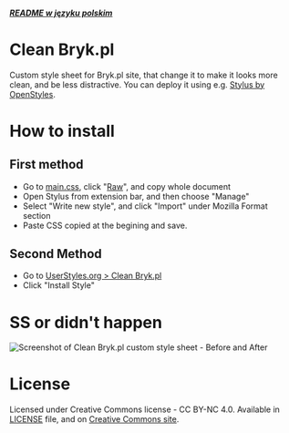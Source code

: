 ##### [README w języku polskim](./README-PL.md)
# Clean Bryk.pl
Custom style sheet for Bryk.pl site, that change it to make it looks more clean, and be less distractive. You can deploy it using e.g. [Stylus by OpenStyles](https://github.com/openstyles/stylus/).

# How to install
## First method
* Go to [main.css](./main.css), click "[Raw](./main.css?raw=true)", and copy whole document
* Open Stylus from extension bar, and then choose "Manage"
* Select "Write new style", and click "Import" under Mozilla Format section
* Paste CSS copied at the begining and save.
## Second Method
* Go to [UserStyles.org > Clean Bryk.pl](https://UserStyles.org/styles/175569/clean-bryk-pl)
* Click "Install Style"

# SS or didn't happen
![Screenshot of Clean Bryk.pl custom style sheet - Before and After](./screenshot.jpg?raw=true "Screenshot - Before and After")

# License
Licensed under Creative Commons license - CC BY-NC 4.0.
Available in [LICENSE](./LICENSE) file, and on [Creative Commons site](https://creativecommons.org/licenses/by-nc/4.0/).
